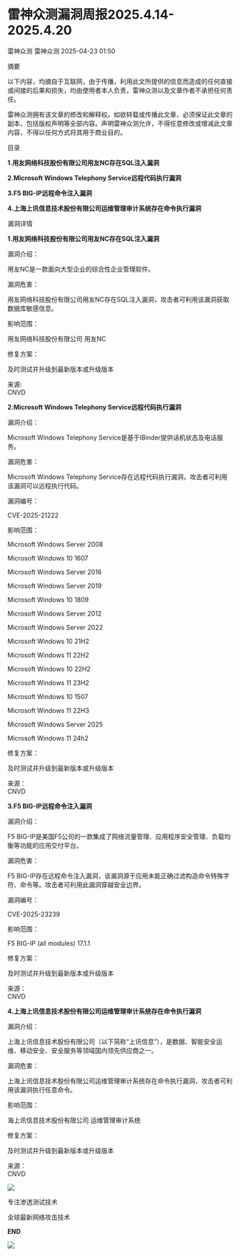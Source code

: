 #  雷神众测漏洞周报2025.4.14-2025.4.20   
雷神众测  雷神众测   2025-04-23 01:50  
  
摘要  
  
  
以下内容，均摘自于互联网，由于传播，利用此文所提供的信息而造成的任何直接或间接的后果和损失，均由使用者本人负责，雷神众测以及文章作者不承担任何责任。  
  
  
雷神众测拥有该文章的修改和解释权。如欲转载或传播此文章，必须保证此文章的副本，包括版权声明等全部内容。声明雷神众测允许，不得任意修改或增减此文章内容，不得以任何方式将其用于商业目的。  
  
  
目录  
  
**1.用友网络科技股份有限公司用友NC存在SQL注入漏洞**  
  
**2.Microsoft Windows Telephony Service远程代码执行漏洞**  
  
**3.F5 BIG-IP远程命令注入漏洞**  
  
**4.上海上讯信息技术股份有限公司运维管理审计系统存在命令执行漏洞**  
  
漏洞详情  
  
**1.用友网络科技股份有限公司用友NC存在SQL注入漏洞**  
  
  
漏洞介绍：  
  
用友NC是一款面向大型企业的综合性企业管理软件。  
  
  
漏洞危害：  
  
用友网络科技股份有限公司用友NC存在SQL注入漏洞，攻击者可利用该漏洞获取数据库敏感信息。  
  
  
影响范围：  
  
用友网络科技股份有限公司 用友NC  
  
  
修复方案：  
  
及时测试并升级到最新版本或升级版本  
  
  
来源:  
CNVD  
  
**2.Microsoft Windows Telephony Service远程代码执行漏洞**  
  
  
漏洞介绍：  
  
Microsoft Windows Telephony Service是基于IBinder提供话机状态及电话服务。  
  
  
漏洞危害：  
  
Microsoft Windows Telephony Service存在远程代码执行漏洞，攻击者可利用该漏洞可以远程执行代码。  
  
  
漏洞编号：  
  
CVE-2025-21222  
  
  
影响范围：  
  
Microsoft Windows Server 2008  
  
Microsoft Windows 10 1607  
  
Microsoft Windows Server 2016  
  
Microsoft Windows Server 2019  
  
Microsoft Windows 10 1809  
  
Microsoft Windows Server 2012  
  
Microsoft Windows Server 2022  
  
Microsoft Windows 10 21H2  
  
Microsoft Windows 11 22H2  
  
Microsoft Windows 10 22H2  
  
Microsoft Windows 11 23H2  
  
Microsoft Windows 10 1507  
  
Microsoft Windows 11 22H3  
  
Microsoft Windows Server 2025  
  
Microsoft Windows 11 24h2  
  
  
修复方案：  
  
及时测试并升级到最新版本或升级版本  
  
  
来源：  
CNVD  
  
  
**3.F5 BIG-IP远程命令注入漏洞**  
  
  
漏洞介绍：  
  
F5 BIG-IP是美国F5公司的一款集成了网络流量管理、应用程序安全管理、负载均衡等功能的应用交付平台。  
  
  
漏洞危害：  
  
F5 BIG-IP存在远程命令注入漏洞，该漏洞源于应用未能正确过滤构造命令特殊字符、命令等。攻击者可利用此漏洞穿越安全边界。  
  
  
漏洞编号：  
  
CVE-2025-23239  
  
  
影响范围：  
  
F5 BIG-IP (all modules) 17.1.1  
  
  
修复方案：  
  
及时测试并升级到最新版本或升级版本  
  
  
来源：  
CNVD  
  
**4.上海上讯信息技术股份有限公司运维管理审计系统存在命令执行漏洞**  
  
  
漏洞介绍：  
  
上海上讯信息技术股份有限公司（以下简称“上讯信息”），是数据、智能安全运维、移动安全、安全服务等领域国内领先供应商之一。  
  
  
漏洞危害：  
  
上海上讯信息技术股份有限公司运维管理审计系统存在命令执行漏洞，攻击者可利用该漏洞执行任意命令。  
  
  
影响范围：  
  
海上讯信息技术股份有限公司 运维管理审计系统  
  
  
修复方案：  
  
及时测试并升级到最新版本或升级版本  
  
  
来源：  
CNVD  
  
  
  
  
  
  
![](https://mmbiz.qpic.cn/mmbiz_jpg/HxO8NorP4JXFJPYVDGuV1sMs8AaiazA6UJaFU3fXMaQoXzWgQsNodqNfeviaVqro13MibY39rkHC7r6ERTPpa4Qng/640?wx_fmt=jpeg&from=appmsg "")  
  
专注渗透测试技术  
  
全球最新网络攻击技术  
  
  
**END**  
  
![](https://mmbiz.qpic.cn/mmbiz_jpg/HxO8NorP4JXFJPYVDGuV1sMs8AaiazA6UPqKKg1mbQd1o0vgpSEMv18D2fvW4Be9us7hspsaJ2kp1g1qsUzEjwA/640?wx_fmt=jpeg&from=appmsg "")  
  
  
  
